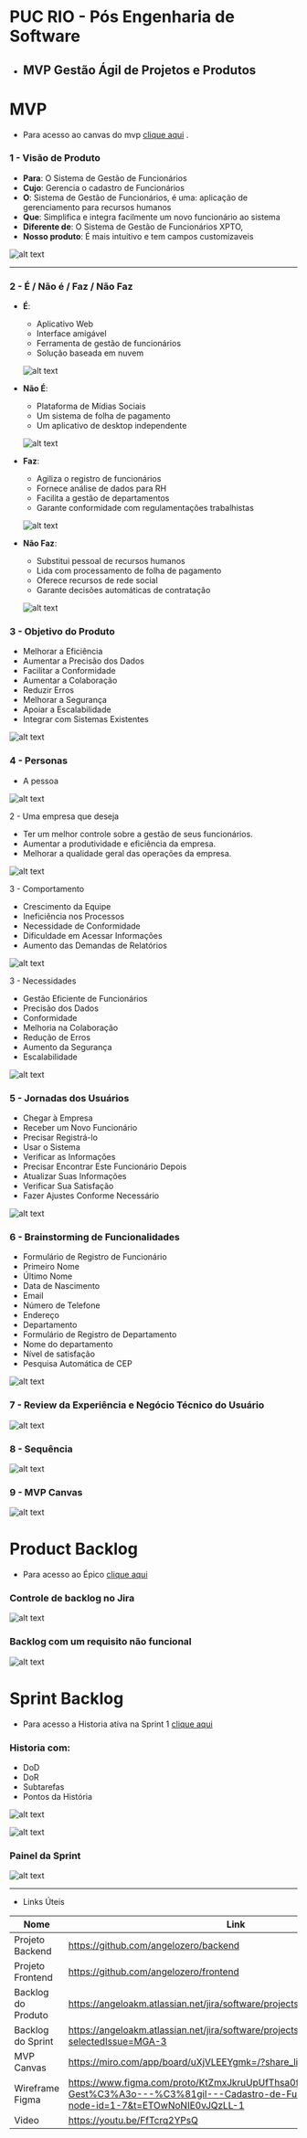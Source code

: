 # PUC RIO - Pós Engenharia de Software 
- ## MVP Gestão Ágil de Projetos e Produtos 

# MVP
- Para acesso ao canvas do mvp [clique aqui](https://miro.com/app/board/uXjVLEEYgmk=/?share_link_id=520923571307) .
### 1 - Visão de Produto
- **Para**: O Sistema de Gestão de Funcionários
- **Cujo**: Gerencia o cadastro de Funcionários
- **O**: Sistema de Gestão de Funcionários, é uma: aplicação de gerenciamento para recursos humanos
 - **Que**: Simplifica e integra facilmente um novo funcionário ao sistema
 - **Diferente de**: O Sistema de Gestão de Funcionários XPTO,
 - **Nosso produto**: É mais intuitivo e tem campos customizaveis

 ![alt text](./images/image.png)

---
### 2 - É / Não é / Faz / Não Faz
- **É**:
    - Aplicativo Web
    - Interface amigável
    - Ferramenta de gestão de funcionários
    - Solução baseada em nuvem

    ![alt text](./images/image-1.png)

- **Não É**:
    - Plataforma de Mídias Sociais
    - Um sistema de folha de pagamento
    - Um aplicativo de desktop independente

    ![alt text](./images/image-2.png)

- **Faz**:
    - Agiliza o registro de funcionários
    - Fornece análise de dados para RH
    - Facilita a gestão de departamentos
    - Garante conformidade com regulamentações trabalhistas

    ![alt text](./images/image-3.png)

- **Não Faz**:
    - Substitui pessoal de recursos humanos
    - Lida com processamento de folha de pagamento
    - Oferece recursos de rede social
    - Garante decisões automáticas de contratação

    ![alt text](./images/image-4.png)


### 3 - Objetivo do Produto
- Melhorar a Eficiência
- Aumentar a Precisão dos Dados
- Facilitar a Conformidade
- Aumentar a Colaboração
- Reduzir Erros
- Melhorar a Segurança
- Apoiar a Escalabilidade
- Integrar com Sistemas Existentes

![alt text](./images/image-5.png)



### 4 - Personas
- A pessoa

![alt text](./images/image-6.png)


2 - Uma empresa que deseja 
- Ter um melhor controle sobre a gestão de seus funcionários. 
- Aumentar a produtividade e eficiência da empresa. 
- Melhorar a qualidade geral das operações da empresa. 

![alt text](./images/image-7.png)

3 - Comportamento 
- Crescimento da Equipe 
- Ineficiência nos Processos 
- Necessidade de Conformidade 
- Dificuldade em Acessar Informações 
- Aumento das Demandas de Relatórios 

![alt text](./images/image-8.png)

3 - Necessidades 
- Gestão Eficiente de Funcionários 
- Precisão dos Dados 
- Conformidade 
- Melhoria na Colaboração 
- Redução de Erros 
- Aumento da Segurança 
- Escalabilidade

![alt text](./images/image-9.png)


### 5 - Jornadas dos Usuários
- Chegar à Empresa
- Receber um Novo Funcionário
- Precisar Registrá-lo
- Usar o Sistema
- Verificar as Informações
- Precisar Encontrar Este Funcionário Depois
- Atualizar Suas Informações
- Verificar Sua Satisfação
- Fazer Ajustes Conforme Necessário

![alt text](./images/image-10.png)

### 6 - Brainstorming de Funcionalidades
- Formulário de Registro de Funcionário
- Primeiro Nome
- Último Nome
- Data de Nascimento
- Email
- Número de Telefone
- Endereço
- Departamento
- Formulário de Registro de Departamento
- Nome do departamento
- Nível de satisfação
- Pesquisa Automática de CEP

![alt text](./images/image-11.png)

### 7 - Review da Experiência e Negócio Técnico do Usuário
![alt text](./images/image-12.png)

### 8 - Sequência
![alt text](./images/image-13.png)

### 9 - MVP  Canvas
![alt text](./images/image-14.png)

# Product Backlog
- Para acesso ao Épico [clique aqui](https://angeloakm.atlassian.net/browse/MGA-1)

### Controle de backlog no Jira
![alt text](./images/image-15.png)

### Backlog com um requisito não funcional
![alt text](./images/image-16.png)

# Sprint Backlog
- Para acesso a Historia ativa na Sprint 1 [clique aqui](https://angeloakm.atlassian.net/browse/MGA-2)

### Historia com:
- DoD
- DoR
- Subtarefas
- Pontos da História

![alt text](./images/image-17.png)

![alt text](./images/image-18.png)

### Painel da Sprint
![alt text](./images/image-19.png)

---

- Links Úteis 

| **Nome** | **Link** | 
| -------- | -------- |
| Projeto Backend | https://github.com/angelozero/backend |
| Projeto Frontend | https://github.com/angelozero/frontend |
| Backlog do Produto | https://angeloakm.atlassian.net/jira/software/projects/MGA/boards/6/backlog |
| Backlog do Sprint | https://angeloakm.atlassian.net/jira/software/projects/MGA/boards/6?selectedIssue=MGA-3 |
| MVP Canvas | https://miro.com/app/board/uXjVLEEYgmk=/?share_link_id=409085500565 |
| Wireframe Figma | https://www.figma.com/proto/KtZmxJkruUpUfThsa0fSkc/MVP---Gest%C3%A3o---%C3%81gil---Cadastro-de-Funcion%C3%A1rios?node-id=1-7&t=ETOwNoNIE0vJQzLL-1 |
| Video | https://youtu.be/FfTcrq2YPsQ |